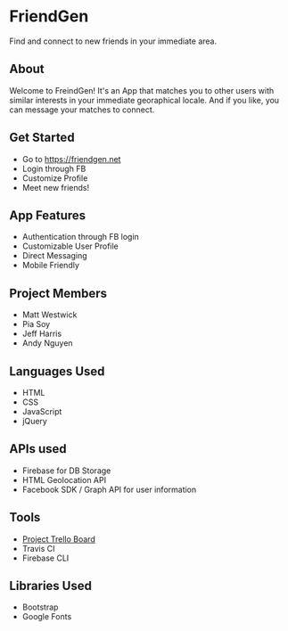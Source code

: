 # FriendGen
Find and connect to new friends in your immediate area.

## About
Welcome to FreindGen!  It's an App that matches you to other users with similar interests in your immediate georaphical locale.  And if you like, you can message your matches to connect.

## Get Started
- Go to https://friendgen.net
- Login through FB
- Customize Profile
- Meet new friends!


## App Features
- Authentication through FB login
- Customizable User Profile
- Direct Messaging
- Mobile Friendly

## Project Members
- Matt Westwick
- Pia Soy
- Jeff Harris
- Andy Nguyen

## Languages Used
 - HTML
 - CSS
 - JavaScript
 - jQuery

## APIs used
- Firebase for DB Storage
- HTML Geolocation API
- Facebook SDK / Graph API for user information

## Tools
- [Project Trello Board](https://trello.com/b/LyvdmQbp/friendgen)
- Travis CI
- Firebase CLI

## Libraries Used
- Bootstrap
- Google Fonts 

